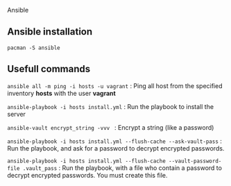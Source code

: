 Ansible

## Ansible installation
```pacman -S ansible```

## Usefull commands
```ansible all -m ping -i hosts -u vagrant``` : Ping all host from the specified inventory **hosts** with the user **vagrant**  

```ansible-playbook -i hosts install.yml``` : Run the playbook to install the server

```ansible-vault encrypt_string -vvv ``` : Encrypt a string (like a password)

```ansible-playbook -i hosts install.yml --flush-cache --ask-vault-pass``` : Run the playbook, and ask for a password to decrypt encrypted passwords.

```ansible-playbook -i hosts install.yml --flush-cache --vault-password-file .vault_pass``` : Run the playbook, with a file who contain a password to decrypt encrypted passwords. You must create this file.
